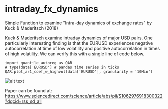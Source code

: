 # intraday_fx_dynamics
Simple Function to examine "Intra-day dynamics of exchange rates" by Kuck &amp; Maderitsch (2018)

Kuck & Maderitsch examine intraday dynamics of major USD pairs. 
One particularly interesting finding is that the EURUSD experiences negative autocorrelation at time of low volatility and positive autocorrelation in times of high volatility. 
We can verify this with a single line of code below.

```
import quantile_autoreg as QAR
# type(data['EURUSD'] # pandas time series in ticks
QAR.plot_ar1_coef_w_highvol(data['EURUSD'], granularity = '10Min') 
```
![alt text](https://github.com/vinitrinh/intraday_fx_dynamics/blob/master/images/EURUSD%20Quantile%20Regression.png)

Paper can be found at:
https://www.sciencedirect.com/science/article/abs/pii/S1062976918300322?dgcid=rss_sd_all
